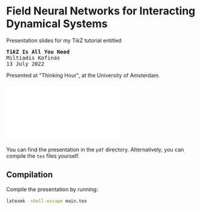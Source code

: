 #  Field Neural Networks for Interacting Dynamical Systems
Presentation slides for my Ti*k*Z tutorial entitled
<pre>
<b>Ti<i>k</i>Z Is All You Need</b>
Miltiadis Kofinas
13 July 2022
</pre>
Presented at "Thinking Hour", at the University of Amsterdam.

![TikZ](pdf/main.pdf)

You can find the presentation in the `pdf` directory. Alternatively, you can compile the `tex` files yourself.

## Compilation

Compile the presentation by running:
```sh
latexmk -shell-escape main.tex
```

